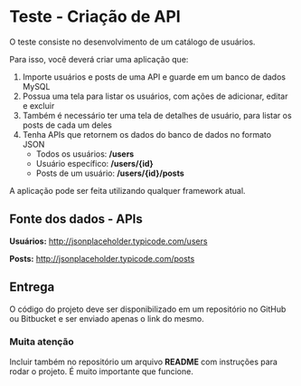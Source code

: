 # Teste - Criação de API

O teste consiste no desenvolvimento de um catálogo de usuários.

Para isso, você deverá criar uma aplicação que:

1. Importe usuários e posts de uma API e guarde em um banco de dados MySQL
1. Possua uma tela para listar os usuários, com ações de adicionar, editar e excluir
1. Também é necessário ter uma tela de detalhes de usuário, para listar os posts de cada um deles
1. Tenha APIs que retornem os dados do banco de dados no formato JSON
   * Todos os usuários: **/users**
   * Usuário específico: **/users/{id}**
   * Posts de um usuário: **/users/{id}/posts**

A aplicação pode ser feita utilizando qualquer framework atual.

## Fonte dos dados - APIs

**Usuários:**
http://jsonplaceholder.typicode.com/users

**Posts:**
http://jsonplaceholder.typicode.com/posts

## Entrega

O código do projeto deve ser disponibilizado em um repositório no GitHub ou Bitbucket e ser enviado apenas o link do mesmo.

### Muita atenção

Incluir também no repositório um arquivo **README** com instruções para rodar o projeto. É muito importante que funcione.